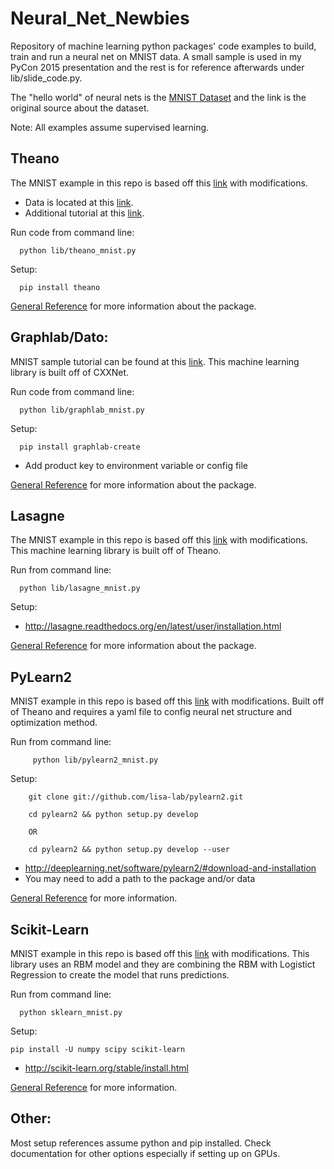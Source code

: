 Neural_Net_Newbies
==================

Repository of machine learning python packages' code examples to build, train and run a neural net on MNIST data. A small sample is used in my PyCon 2015 presentation and the rest is for reference afterwards under lib/slide_code.py.

The "hello world" of neural nets is the [MNIST Dataset](http://yann.lecun.com/exdb/mnist/) and the link is the original source about the dataset.

Note: All examples assume supervised learning.

Theano
--------
The MNIST example in this repo is based off this [link](http://deeplearning.net/tutorial/logreg.html) with modifications.
   * Data is located at this [link](http://www.iro.umontreal.ca/~lisa/deep/data/mnist/mnist.pkl.gz).
   * Additional tutorial at this [link](http://nbviewer.ipython.org/github/craffel/theano-tutorial/blob/master/Theano%20Tutorial.ipynb).

Run code from command line:

      python lib/theano_mnist.py

Setup:

      pip install theano

[General Reference](http://deeplearning.net/software/theano/index.html) for more information about the package.

Graphlab/Dato:
--------
MNIST sample tutorial can be found at this [link](https://dato.com/products/create/docs/graphlab.toolkits.deeplearning.html). This machine learning library is built off of CXXNet.

Run code from command line:

      python lib/graphlab_mnist.py

Setup: 

      pip install graphlab-create 

   * Add product key to environment variable or config file

[General Reference](https://dato.com/products/create/docs/generated/graphlab.neuralnet_classifier.NeuralNetClassifier.html) for more information about the package.

Lasagne 
--------
The MNIST example in this repo is based off this [link](https://github.com/craffel/Lasagne-tutorial/blob/master/examples/mnist.py) with modifications. This machine learning library is built off of Theano.

Run from command line:

      python lib/lasagne_mnist.py

Setup:
   * http://lasagne.readthedocs.org/en/latest/user/installation.html

[General Reference](http://lasagne.readthedocs.org/en/latest/) for more information about the package.

PyLearn2
--------
MNIST example in this repo is based off this [link](https://vdumoulin.github.io/articles/extending-pylearn2/) with modifications. Built off of Theano and requires a yaml file to config neural net structure and optimization method.

Run from command line:

         python lib/pylearn2_mnist.py


Setup:

        git clone git://github.com/lisa-lab/pylearn2.git
        
        cd pylearn2 && python setup.py develop

        OR 

        cd pylearn2 && python setup.py develop --user

   * http://deeplearning.net/software/pylearn2/#download-and-installation
   *  You may need to add a path to the package and/or data 


[General Reference](http://deeplearning.net/software/pylearn2/) for more information.

Scikit-Learn
--------

MNIST example in this repo is based off this [link](http://www.pyimagesearch.com/2014/06/23/applying-deep-learning-rbm-mnist-using-python/) with modifications. This library uses an RBM model and they are combining the RBM with Logistict Regression to create the model that runs predictions.

Run from command line:

      python sklearn_mnist.py

Setup:

    pip install -U numpy scipy scikit-learn

   * http://scikit-learn.org/stable/install.html

[General Reference](http://scikit-learn.org/stable/modules/neural_networks.html) for more information.


Other:
--------
Most setup references assume python and pip installed. Check documentation for other options especially if setting up on GPUs.

